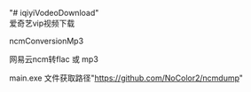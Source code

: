 "# iqiyiVodeoDownload"  
爱奇艺vip视频下载

ncmConversionMp3

网易云ncm转flac 或 mp3

main.exe 文件获取路径"https://github.com/NoColor2/ncmdump"
